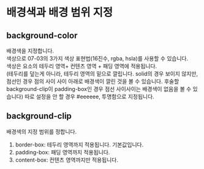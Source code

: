 # 배경색과 배경 범위 지정

## background-color
배경색을 지정합니다.  
색상으로  07-03의 3가지 색상 표현법(16진수, rgba, hsla)를 사용할 수 있습니다.  
색상은 요소의 테두리 영역+ 컨텐츠 영역 + 패딩 영역에 적용됩니다.  
(테두리를 덮는게 아니라, 테두리 영역의 밑으로 깔립니다. solid의 경우 보이지 않지만, 점선인 경우 점의 사이 사이 아래로 배경색이 깔린 것을 볼 수 있습니다. 후술할 background-clip이 padding-box인 경우 점선 사이사이는 배경색이 없음을 볼 수 있습니다)
따로 설정을 안 할 경우 #eeeeee, 투명함으로 지정됩니다.

## background-clip
배경색의 지정 범위를 정합니다.
1. border-box: 테두리 영역까지 적용됩니다. 기본값입니다.
2. padding-box: 패딩 영역까지 적용됩니다.
3. content-box: 컨텐츠 영역까지만 적용됩니다.
